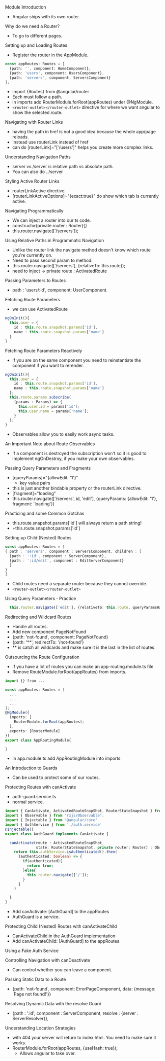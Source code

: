 Module Introduction
  - Angular ships with its own router.

Why do we need a Router?
  - To go to different pages.

Setting up and Loading Routes
  - Register the router in the AppModule.
  ```ts
  const appRoutes: Routes = [
    {path: '', component: HomeComponent},
    {path: 'users', component: UsersComponent},
    {path: 'servers', component: ServersComponent}
  ];
  ```
  - import {Routes} from @angular/router
  - Each must follow a path.
  - in imports add RouterModule.forRoot(appRoutes) under @NgModule.
  - ```<router-outlet></router-outlet>``` directive for where we want angular to show the selected route.

Navigating with Router Links
  - having the path in href is not a good idea because the whole app/page reloads.
  - Instead use routerLink instead of href
  - can do [routerLink]="['/users']" helps you create more complex links.

Understanding Navigation Paths
  - server vs /server is relative path vs absolute path.
  - You can also do ../server

Styling Active Router Links
  - routerLinkActive directive.
  - [routerLinkActiveOptions]="{exact:true}" do show which tab is currently active.

Navigating Programmatically
  - We can inject a router into our ts code.
  - constructor(private router : Router){}
  - this.router.navigate(['/servers']);

Using Relative Paths in Programmatic Navigation
  - Unlike the router link the navigate method doesn't know which route you're currently on.
  - Need to pass second param to method.
  - this.router.navigate(['/servers'], {relativeTo: this.route});
  - need to inject -> private route : ActivatedRoute

Passing Parameters to Routes
  - path : 'users/:id', component: UserComponent.

Fetching Route Parameters
  - we can use ActivatedRoute
  ```ts
  ngOnInit(){
    this.user = {
      id : this.route.snapshot.params['id'],
      name : this.route.snapshot.params['name']
    }
  }
  ```

Fetching Route Parameters Reactively
  - If you are on the same component you need to reinstantiate the component if you want to rerender.
  ```ts
  ngOnInit(){
    this.user = {
      id : this.route.snapshot.params['id'],
      name : this.route.snapshot.params['name']
    };
    this.route.params.subscribe(
      (params : Params) => {
        this.user.id = params['id'];
        this.user.name = params['name'];
      }
    );
  }
  ```
  - Observables allow you to easily work async tasks.

An Important Note about Route Observables
  - If a component is destroyed the subscription won't so it is good to implement ngOnDestroy, if you make your own observables.

Passing Query Parameters and Fragments
  - [queryParams]="{allowEdit: '1'}"
    - key value pairs
  - this is just another bindable property or the routerLink directive.
  - [fragment]="loading"
  - this.router.navigate(['/servers', id, 'edit'], {queryParams: {allowEdit: '1'}, fragment: 'loading'})

Practicing and some Common Gotchas
  - this.route.snapshot.params['id'] will always return a path string!
  - +this.route.snapshot.params['id']

Setting up Child (Nested) Routes
  ```ts
  const appRoutes: Routes = [
  { path : 'servers', component : ServersComponent, children : [
    {path : ':id', component : ServerComponent},
    {path : ':id/edit', component : EditServerComponent}
    ]
  }
  ]
  ```
  - Child routes need a separate router because they cannot override.
  - ```<router-outlet></router-outlet>```

Using Query Parameters - Practice
```ts
  this.router.navigate(['edit'], {relativeTo: this.route, queryParamsHandling: 'preserve'})
```

Redirecting and Wildcard Routes
  - Handle all routes.
  - Add new component PageNotFound
  - {path: 'not-found', component: PageNotFound}
  - {path: '**', redirectTo: '/not-found'}
  - ** is catch all wildcards and make sure it is the last in the list of routes.

Outsourcing the Route Configuration
  - If you have a lot of routes you can make an app-routing.module.ts file
  - Remove RouteModule.forRoot(appRoutes) from imports.
  ```ts
  import {} from ...

  const appRoutes: Routes = [
    ...
    ...
    ...
  ];
  @NgModule({
    imports: [
      RouterModule.forRoot(appRoutes);
    ],
    exports: [RouterModule]
  })
  export class AppRoutingModule{

  }
  ```
  - In app.module.ts add AppRoutingModule into imports

An Introduction to Guards
  - Can be used to protect some of our routes.

Protecting Routes with canActivate
  - auth-guard.service.ts
  - normal service.
  ```ts
  import { CanActivate, ActivatedRouteSnapShot, RouterStateSnapshot } from "@angular/router";
  import { Observable } from "rxjs/Observable";
  import { Injectable } from '@angular/core'
  import { AuthService } from './auth.service'
  @Injectable()
  export class AuthGuard implements CanActivate {

    canActivate(route : ActivatedRouteSnapShot,
                state: RouterStateSnapshot, private router: Router) : Observable<boolean> | Promise<boolean> | boolean {
      return this.authService.isAuthenticated().then(
        (authenticated: boolean) => {
          if(authenticated){
            return true;
          }else{
            this.router.navigate(['/']);
          }
        }
      )

    }
  }
  ```
  - Add canActivate: [AuthGuard] to the appRoutes
  - AuthGuard is a service.

Protecting Child (Nested) Routes with canActivateChild
  - CanActivateChild in the AuthGuard implementation
  - Add canActivateChild: [AuthGuard] to the appRoutes

Using a Fake Auth Service

Controlling Navigation with canDeactivate
  - Can control whether you can leave a component.

Passing Static Data to a Route
  - {path: 'not-found', component: ErrorPageComponent, data: {message: 'Page not found!'}}

Resolving Dynamic Data with the resolve Guard
  - {path : ':id', component : ServerComponent, resolve : {server : ServerResolver}},

Understanding Location Strategies
  - with 404 your server will return to index.html. You need to make sure it works.
  - RouterModule.forRoot(appRoutes, {useHash: true});
    - Allows angular to take over.
